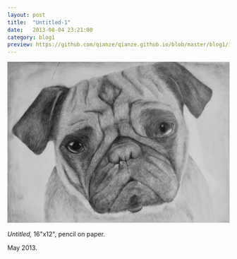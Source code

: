 ```yaml
---
layout: post
title:  "Untitled-1"
date:   2013-08-04 23:21:00
category: blog1
preview: https://github.com/qianze/qianze.github.io/blob/master/blog1/images/Pug.JPG?raw=true
---
```


![Picture 1](https://github.com/qianze/qianze.github.io/blob/master/blog1/images/Pug.JPG?raw=true)

<i>Untitled,</i> 16"x12", pencil on paper.

May 2013.
